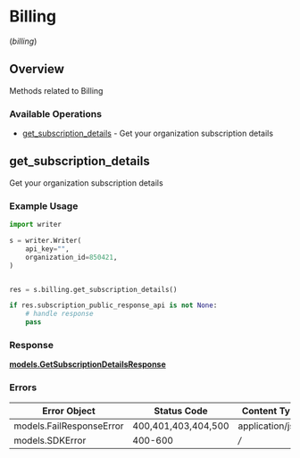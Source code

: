 # Billing
(*billing*)

## Overview

Methods related to Billing

### Available Operations

* [get_subscription_details](#get_subscription_details) - Get your organization subscription details

## get_subscription_details

Get your organization subscription details

### Example Usage

```python
import writer

s = writer.Writer(
    api_key="",
    organization_id=850421,
)


res = s.billing.get_subscription_details()

if res.subscription_public_response_api is not None:
    # handle response
    pass
```


### Response

**[models.GetSubscriptionDetailsResponse](../../models/getsubscriptiondetailsresponse.md)**
### Errors

| Error Object             | Status Code              | Content Type             |
| ------------------------ | ------------------------ | ------------------------ |
| models.FailResponseError | 400,401,403,404,500      | application/json         |
| models.SDKError          | 400-600                  | */*                      |
